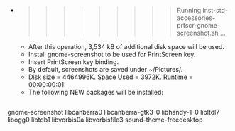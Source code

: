 * >>>>>>>>> Running inst-std-accessories-prtscr-gnome-screenshot.sh ...
  * After this operation, 3,534 kB of additional disk space will be used.
  * Install gnome-screenshot to be used for PrintScreen key.
  * Insert PrintScreen key binding.
  * By default, screenshots are saved under ~/Pictures/.
  * Disk size = 4464996K. Space Used = 3972K. Runtime = 00:00:00:01.
  * The following NEW packages will be installed:
  ```bash
gnome-screenshot libcanberra0 libcanberra-gtk3-0 libhandy-1-0 libltdl7
libogg0 libtdb1 libvorbis0a libvorbisfile3 sound-theme-freedesktop
  ```
